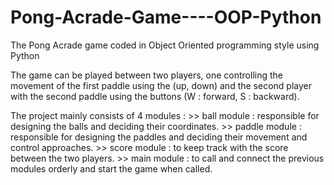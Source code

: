 # Pong-Acrade-Game----OOP-Python
The Pong Acrade game coded in Object Oriented programming style using Python 

The game can be played between two players, one controlling the movement of the first paddle using the (up, down) and the second player with the second 
  paddle using the buttons (W : forward, S : backward).
  
The project mainly consists of 4 modules : 
    >> ball module : responsible for designing the balls and deciding their coordinates.
    >> paddle module : responsible for designing the paddles and deciding their movement and control approaches.
    >> score module : to keep track with the score between the two players.
    >> main module : to call and connect the previous modules orderly and start the game when called.
